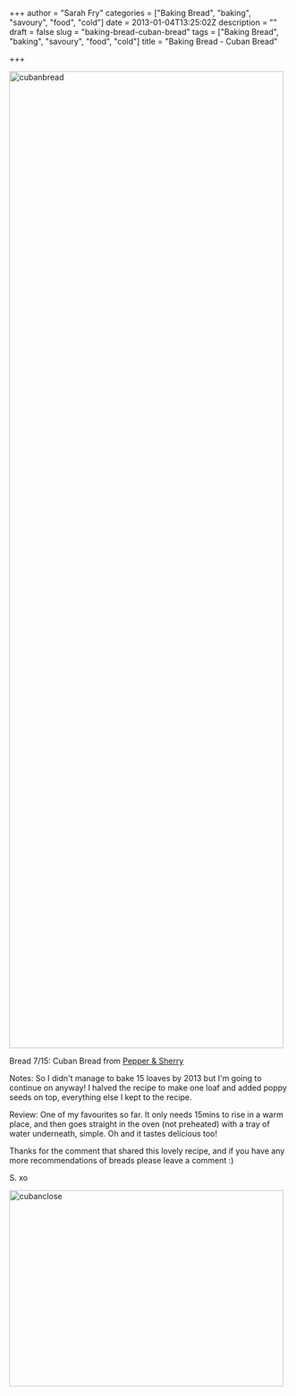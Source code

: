 +++
author = "Sarah Fry"
categories = ["Baking Bread", "baking", "savoury", "food", "cold"]
date = 2013-01-04T13:25:02Z
description = ""
draft = false
slug = "baking-bread-cuban-bread"
tags = ["Baking Bread", "baking", "savoury", "food", "cold"]
title = "Baking Bread - Cuban Bread"

+++


<a href="https://yayfryday.com/images/2013/01/cubanbread.jpg"><img class="alignnone size-full wp-image-1435" alt="cubanbread" src="https://yayfryday.com/images/2013/01/cubanbread.jpg" width="490" height="1748" /></a>

Bread 7/15: Cuban Bread from <a href="http://pepperandsherry.com/2012/02/04/cuban-bread/" target="_blank">Pepper &amp; Sherry</a><a href="http://www.bbc.co.uk/food/recipes/eight-strand_plaited_57815" target="_blank">
</a>

Notes: So I didn't manage to bake 15 loaves by 2013 but I'm going to continue on anyway! I halved the recipe to make one loaf and added poppy seeds on top, everything else I kept to the recipe.

Review: One of my favourites so far. It only needs 15mins to rise in a warm place, and then goes straight in the oven (not preheated) with a tray of water underneath, simple. Oh and it tastes delicious too!

Thanks for the comment that shared this lovely recipe, and if you have any more recommendations of breads please leave a comment :)

S. xo

<a href="https://yayfryday.com/images/2013/01/cubanclose.jpg"><img class="alignnone size-full wp-image-1436" alt="cubanclose" src="https://yayfryday.com/images/2013/01/cubanclose.jpg" width="490" height="351" /></a>

